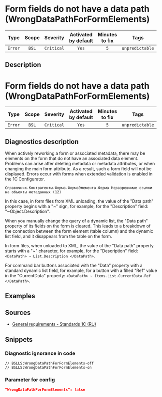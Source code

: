 # Form fields do not have a data path (WrongDataPathForFormElements)

|  Type   | Scope |  Severity  |    Activated<br>by default    |    Minutes<br>to fix    |      Tags       |
|:-------:|:-----:|:----------:|:-----------------------------:|:-----------------------:|:---------------:|
| `Error` | `BSL` | `Critical` |             `Yes`             |           `5`           | `unpredictable` |

<!-- Блоки выше заполняются автоматически, не трогать -->
## Description

# Form fields do not have a data path (WrongDataPathForFormElements)

|  Type   | Scope |  Severity  | Activated<br>by default | Minutes<br> to fix |      Tags       |
|:-------:|:-----:|:----------:|:-----------------------------:|:------------------------:|:---------------:|
| `Error` | `BSL` | `Critical` |             `Yes`             |           `5`            | `unpredictable` |

<!-- Блоки выше заполняются автоматически, не трогать -->
## Diagnostics description
<!-- Описание диагностики заполняется вручную. Необходимо понятным языком описать смысл и схему работу -->
When actively reworking a form or associated metadata, there may be elements on the form that do not have an associated data element. Problems can arise after deleting metadata or metadata attributes, or when changing the main form attribute. As a result, such a form field will not be displayed. Errors occur with forms when extended validation is enabled in the 1C Configurator.
```
Справочник.Контрагенты.Форма.ФормаЭлемента.Форма Неразрешимые ссылки на объекты метаданных (12)
```
In this case, in form files from XML unloading, the value of the "Data path" property begins with a "~" sign, for example, for the "Description" field: "<DataPath>~Object.Description</DataPath>".

When you manually change the query of a dynamic list, the "Data path" property of its fields on the form is cleared. This leads to a breakdown of the connection between the form element (table column) and the dynamic list field, and it disappears from the table on the form.

In form files, when unloaded to XML, the value of the "Data path" property starts with a "~" character, for example, for the "Description" field: `<DataPath> ~ List.Description </DataPath>`.

For command bar buttons associated with the "Data" property with a standard dynamic list field, for example, for a button with a filled "Ref" value in the "CurrentData" property: `<DataPath> ~ Items.List.CurrentData.Ref </DataPath>`.

## Examples
<!-- В данном разделе приводятся примеры, на которые диагностика срабатывает, а также можно привести пример, как можно исправить ситуацию -->

## Sources
<!-- Необходимо указывать ссылки на все источники, из которых почерпнута информация для создания диагностики -->
<!-- Примеры источников

* Источник: [Стандарт: Тексты модулей](https://its.1c.ru/db/v8std#content:456:hdoc)
* Полезная информация: [Отказ от использования модальных окон](https://its.1c.ru/db/metod8dev#content:5272:hdoc)
* Источник: [Cognitive complexity, ver. 1.4](https://www.sonarsource.com/docs/CognitiveComplexity.pdf) -->
- [General requirements - Standards 1C (RU)](https://its.1c.ru/db/v8std#content:467:hdoc)

## Snippets

<!-- Блоки ниже заполняются автоматически, не трогать -->
### Diagnostic ignorance in code

```bsl
// BSLLS:WrongDataPathForFormElements-off
// BSLLS:WrongDataPathForFormElements-on
```

### Parameter for config

```json
"WrongDataPathForFormElements": false
```
